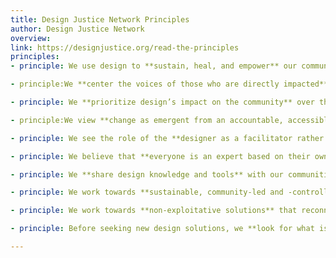 ```yaml
---
title: Design Justice Network Principles
author: Design Justice Network
overview:
link: https://designjustice.org/read-the-principles
principles:
- principle: We use design to **sustain, heal, and empower** our communities, as well as to seek liberation from exploitative and oppressive systems.

- principle:We **center the voices of those who are directly impacted** by the outcomes of the design process.

- principle: We **prioritize design’s impact on the community** over the intentions of the designer.

- principle:We view **change as emergent from an accountable, accessible, and collaborative process**, rather than as a point at the end of a process.

- principle: We see the role of the **designer as a facilitator rather than an expert**.

- principle: We believe that **everyone is an expert based on their own lived experience**, and that we all have unique and brilliant contributions to bring to a design process.

- principle: We **share design knowledge and tools** with our communities.

- principle: We work towards **sustainable, community-led and -controlled** outcomes.

- principle: We work towards **non-exploitative solutions** that reconnect us to the earth and to each other.

- principle: Before seeking new design solutions, we **look for what is already working** at the community level. We honor and uplift traditional, indigenous, and local knowledge and practices.

---
```

